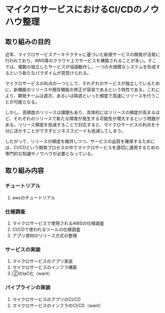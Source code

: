 
# マイクロサービスにおけるCI/CDのノウハウ整理
## 取り組みの目的

近年、マイクロサービスアーキテクチャに基づいた新規サービスの開発が活発に行われており、AWS等のクラウド上でサービスを構築されることが多い。そこでは、複数の独立したサービスが協調動作し、一つの大規模なシステムを形成するという新たなパラダイムが見受けられる。

マイクロサービスの利点の一つとして、それぞれのサービスが独立しているために、新機能のリリースや既存機能の修正が容易であるという特性である。これにより、開発チームは週次、あるいは隔週といった頻度で高速にリリースを行うことが可能となる。

しかし、高頻度のリリースは課題もあり、具体的にはリリースの頻度が高まるほど、それぞれのリリースで新たな障害が発生する可能性が増大するという問題がある。リリース頻度を低減することで対応すると、マイクロサービスの利点を十分に活かすことができずビジネススピードも低減してしまう。

したがって、リリースの頻度を維持しつつ、サービスの品質を確保するためには、CI/CDという開発プロセスの中でマイクロサービスを適切に運用するための専門的な知識やノウハウが必要となっている。

## 取り組み内容

### チュートリアル
1. awsのチュートリアル

### 仕様調査
1. マイクロサービスで使用されるAWSの仕様調査
2. CI/CDで使われるツールの仕様調査
3. アプリ資材のリリース方式の整理

### サービスの実装
1. マイクロサービスのアプリ実装
2. マイクロサービスのインフラ構築
3. ②のIaC化（want）

### パイプラインの実装
1. マイクロサービスのアプリのCI/CD
2. マイクロサービスのインフラのCI/CD（want）
